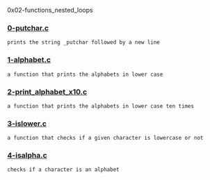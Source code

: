 0x02-functions_nested_loops


### [0-putchar.c](./0-putchar.c)
```
prints the string _putchar followed by a new line
```


### [1-alphabet.c](./1-alphabet.c)
```
a function that prints the alphabets in lower case
```


### [2-print_alphabet_x10.c](./2-print_alphabet_x10.c)
```
a function that prints the alphabets in lower case ten times
```


### [3-islower.c](./3-islower.c)
```
a function that checks if a given character is lowercase or not
```


### [4-isalpha.c](./4-isalpha.c)
```
checks if a character is an alphabet
```

